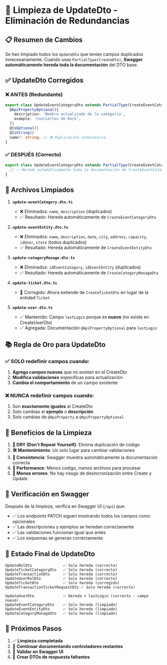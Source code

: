 # 🧹 Limpieza de UpdateDto - Eliminación de Redundancias

## 📋 **Resumen de Cambios**

Se han limpiado todos los `UpdateDto` que tenían campos duplicados innecesariamente. Cuando usas `PartialType(CreateDto)`, **Swagger automáticamente hereda toda la documentación** del DTO base.

## ✅ **UpdateDto Corregidos**

### **❌ ANTES** (Redundante)
```typescript
export class UpdateEventCategoryDto extends PartialType(CreateEventCategoryDto) {
  @ApiPropertyOptional({
    description: 'Nombre actualizado de la categoría',
    example: 'Conciertos de Rock',
  })
  @IsOptional()
  @IsString()
  name?: string; // ❌ Duplicación innecesaria
}
```

### **✅ DESPUÉS** (Correcto)
```typescript
export class UpdateEventCategoryDto extends PartialType(CreateEventCategoryDto) {
  // ✅ Hereda automáticamente toda la documentación de CreateEventCategoryDto
}
```

## 🔧 **Archivos Limpiados**

1. **`update-eventCategory.dto.ts`**
   - ❌ Eliminados: `name`, `description` (duplicados)
   - ✅ Resultado: Hereda automáticamente de `CreateEventCategoryDto`

2. **`update-eventEntity.dto.ts`**
   - ❌ Eliminados: `name`, `description`, `date`, `city`, `address`, `capacity`, `idUser`, `state` (todos duplicados)
   - ✅ Resultado: Hereda automáticamente de `CreateEventEntityDto`

3. **`update-categoryManage.dto.ts`**
   - ❌ Eliminados: `idEventCategory`, `idEventEntity` (duplicados)
   - ✅ Resultado: Hereda automáticamente de `CreateCategoryManageDto`

4. **`update-ticket.dto.ts`**
   - 🔧 Corregido: Ahora extiende de `CreateTicketDto` en lugar de la entidad `Ticket`

5. **`update-user.dto.ts`**
   - ✅ Mantenido: Campo `lastLogin` porque es **nuevo** (no existe en CreateUserDto)
   - ✅ Agregada: Documentación `@ApiPropertyOptional` para `lastLogin`

## 📚 **Regla de Oro para UpdateDto**

### **✅ SOLO redefinir campos cuando:**
1. **Agrega campos nuevos** que no existen en el CreateDto
2. **Modifica validaciones** específicas para actualización
3. **Cambia el comportamiento** de un campo existente

### **❌ NUNCA redefinir campos cuando:**
1. Son **exactamente iguales** al CreateDto
2. Solo cambias el **ejemplo** o **descripción**
3. Solo cambias de `@ApiProperty` a `@ApiPropertyOptional`

## 🎯 **Beneficios de la Limpieza**

1. **🔄 DRY (Don't Repeat Yourself)**: Elimina duplicación de código
2. **🛠️ Mantenimiento**: Un solo lugar para cambiar validaciones
3. **📖 Consistencia**: Swagger muestra automáticamente la documentación correcta
4. **🚀 Performance**: Menos código, menos archivos para procesar
5. **🐛 Menos errores**: No hay riesgo de desincronización entre Create y Update

## 🧪 **Verificación en Swagger**

Después de la limpieza, verifica en Swagger UI (`/api`) que:

- ✅ Los endpoints PATCH siguen mostrando todos los campos como opcionales
- ✅ Las descripciones y ejemplos se heredan correctamente
- ✅ Las validaciones funcionan igual que antes
- ✅ Los esquemas se generan correctamente

## 🎯 **Estado Final de UpdateDto**

```
UpdateRolDto              ✅ Solo hereda (correcto)
UpdateTicketCategoryDto   ✅ Solo hereda (correcto)
UpdateTransactionDto      ✅ Solo hereda (correcto)
UpdateUserRolDto          ✅ Solo hereda (correcto)
UpdateTicketDto           ✅ Solo hereda (corregido)
UpdateTransactionTicketRequestDto ✅ Solo hereda (correcto)

UpdateUserDto             ✅ Hereda + lastLogin (correcto - campo nuevo)
UpdateEventCategoryDto    ✅ Solo hereda (limpiado)
UpdateEventEntityDto      ✅ Solo hereda (limpiado)
UpdateCategoryManageDto   ✅ Solo hereda (limpiado)
```

## 🔄 **Próximos Pasos**

1. ✅ **Limpieza completada**
2. 🔄 **Continuar documentando controladores restantes**
3. 🧪 **Validar en Swagger UI**
4. 📝 **Crear DTOs de respuesta faltantes**
